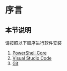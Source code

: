 # 序言

## 本节说明

请按照以下顺序进行软件安装  

1. [PowerShell Core](2.2PowerShell-Core.md)  
2. [Visual Studio Code](2.3Visual-Studio-Code.md)  
3. [Git](2.4Git.md)
